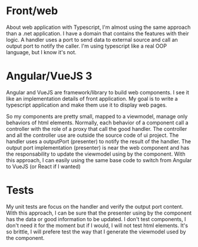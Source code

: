 # Front/web

About web application with Typescript, I'm almost using the same approach than a .net application. I have a domain that contains the features with their logic. A handler uses a port to send data to external source and call an output port to notify the caller. I'm using typescript like a real OOP language, but I know it's not.

# Angular/VueJS 3

Angular and VueJS are framework/library to build web components. I see it like an implementation details of front application. My goal is to write a typescript application and make them use it to display web pages. 

So my components are pretty small, mapped to a viewmodel, manage only behaviors of html elements. Normally, each behavior of a component call a controller with the role of a proxy that call the good handler. The controller and all the controller use are outside the source code of ui project. The handler uses a outputPort (presenter) to notify the result of the handler. The output port implementation (presenter) is near the web component and has the responsability to update the viewmodel using by the component.
With this approach, I can easily using the same base code to switch from Angular to VueJS (or React if I wanted)

# Tests

My unit tests are focus on the handler and verify the output port content. With this approach, I can be sure that the presenter using by the component has the data or good information to be updated. 
I don't test components, I don't need it for the moment but if I would, I will not test html elements. It's so brittle, I will prefere test the way that I generate the viewmodel used by the component.